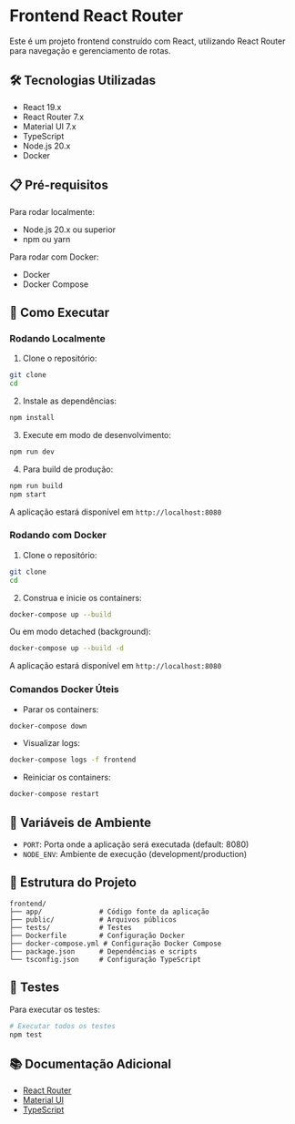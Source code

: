 # Frontend React Router

Este é um projeto frontend construído com React, utilizando React Router para navegação e gerenciamento de rotas.

## 🛠 Tecnologias Utilizadas

- React 19.x
- React Router 7.x
- Material UI 7.x
- TypeScript
- Node.js 20.x
- Docker

## 📋 Pré-requisitos

Para rodar localmente:
- Node.js 20.x ou superior
- npm ou yarn

Para rodar com Docker:
- Docker
- Docker Compose

## 🚀 Como Executar

### Rodando Localmente

1. Clone o repositório:
```bash
git clone 
cd 
```

2. Instale as dependências:
```bash
npm install
```

3. Execute em modo de desenvolvimento:
```bash
npm run dev
```

4. Para build de produção:
```bash
npm run build
npm start
```

A aplicação estará disponível em `http://localhost:8080`

### Rodando com Docker

1. Clone o repositório:
```bash
git clone 
cd 
```

2. Construa e inicie os containers:
```bash
docker-compose up --build
```

Ou em modo detached (background):
```bash
docker-compose up --build -d
```

A aplicação estará disponível em `http://localhost:8080`

### Comandos Docker Úteis

- Parar os containers:
```bash
docker-compose down
```

- Visualizar logs:
```bash
docker-compose logs -f frontend
```

- Reiniciar os containers:
```bash
docker-compose restart
```

## 🔧 Variáveis de Ambiente

- `PORT`: Porta onde a aplicação será executada (default: 8080)
- `NODE_ENV`: Ambiente de execução (development/production)

## 📁 Estrutura do Projeto

```
frontend/
├── app/              # Código fonte da aplicação
├── public/           # Arquivos públicos
├── tests/            # Testes
├── Dockerfile        # Configuração Docker
├── docker-compose.yml # Configuração Docker Compose
├── package.json      # Dependências e scripts
└── tsconfig.json     # Configuração TypeScript
```

## 🧪 Testes

Para executar os testes:
```bash
# Executar todos os testes
npm test
```

## 📚 Documentação Adicional

- [React Router](https://reactrouter.com/)
- [Material UI](https://mui.com/)
- [TypeScript](https://www.typescriptlang.org/)

